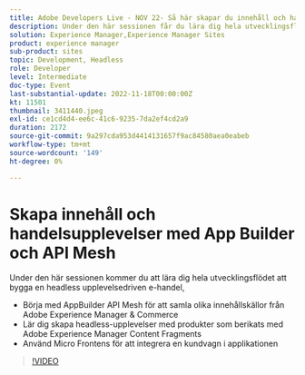 ```yaml
---
title: Adobe Developers Live - NOV 22- Så här skapar du innehåll och handelsupplevelser med App Builder och API Mesh
description: Under den här sessionen får du lära dig hela utvecklingsflödet att bygga upp en headless upplevelsedriven e-handelsplats. Börja med AppBuilder API Mesh för att samla olika innehållskällor från Adobe Experience Manager & Commerce Lär dig hur du skapar headless-upplevelser som visar produkter som berikats med Adobe Experience Manager Content Fragments Use Micro Frontends för att integrera en kundvagn i applikationen
solution: Experience Manager,Experience Manager Sites
product: experience manager
sub-product: sites
topic: Development, Headless
role: Developer
level: Intermediate
doc-type: Event
last-substantial-update: 2022-11-18T00:00:00Z
kt: 11501
thumbnail: 3411440.jpeg
exl-id: ce1cd4d4-ee6c-41c6-9235-7da2ef4cd2a9
duration: 2172
source-git-commit: 9a297cda953d4414131657f9ac84580aea0eabeb
workflow-type: tm+mt
source-wordcount: '149'
ht-degree: 0%

---
```


# Skapa innehåll och handelsupplevelser med App Builder och API Mesh

Under den här sessionen kommer du att lära dig hela utvecklingsflödet att bygga en headless upplevelsedriven e-handel,

* Börja med AppBuilder API Mesh för att samla olika innehållskällor från Adobe Experience Manager &amp; Commerce
* Lär dig skapa headless-upplevelser med produkter som berikats med Adobe Experience Manager Content Fragments
* Använd Micro Frontens för att integrera en kundvagn i applikationen

>[!VIDEO](https://video.tv.adobe.com/v/3411440/?quality=12&learn=on)

